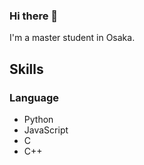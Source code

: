 ### Hi there 👋
I'm a master student in Osaka.
## Skills
### Language
- Python
- JavaScript
- C
- C++

<!---
![GitHub Stats Card](https://github-readme-stats.vercel.app/api?username=vinyl-umbrella&count_private=true&show_icons=true&theme=vue)
--->
